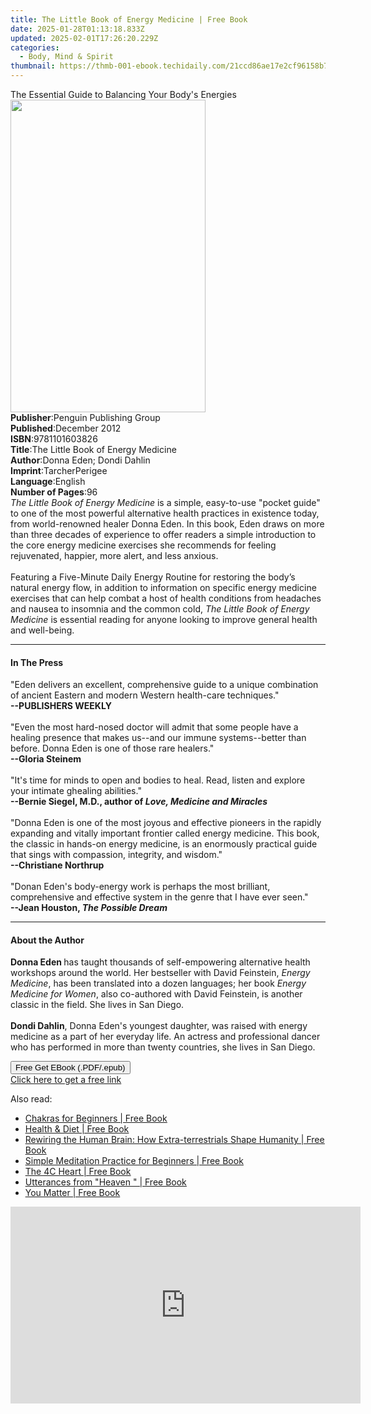 ```yaml
---
title: The Little Book of Energy Medicine | Free Book
date: 2025-01-28T01:13:18.833Z
updated: 2025-02-01T17:26:20.229Z
categories:
  - Body, Mind & Spirit
thumbnail: https://thmb-001-ebook.techidaily.com/21ccd86ae17e2cf96158b7cfbdb9c3c2aeb5b53f09caa1fb13321987a634dada.jpg
---
```

<main id="book-container">
  <div class="flex flex-col">
    <div class="book-brief flex-1 py-6 px-4 sm:p-6 md:py-10 md:px-8">
      <!-- brief-->
      <div class="book-brief-main">
        The Essential Guide to Balancing Your Body's Energies
      </div>
    </div>
    <div
      class="book-meta-info flex-1 grid gap-4 col-start-1 col-end-3 row-start-1 sm:mb-6 sm:grid-cols-4 lg:gap-6 lg:col-start-2 lg:row-end-6 lg:row-span-6 lg:mb-0"
    >
      <div
        class="book-meta-info-left place-content-center mt-4 p-4 text-sm leading-6 col-start-2 col-span-2 dark:text-slate-400"
      >
        <img
          class="w-full h-500 object-cover rounded-lg sm:h-255 sm:col-span-2 lg:col-span-full"
          src="https://img-001-ebook.techidaily.com/0e9cc641eefa68a3a251786d504fd2408e67b5fbed2d5cbdd80024899ca85108.jpg"
          alt=""
          width="312"
          height="500"
        />
      </div>
      <div
        class="book-meta-info-right mt-2 col-start-1 row-start-2 col-span-3 self-center"
      >
        <!-- meta data  -->
        <div class="flex flex-col px-4 md:px-8">
          <div class="flex-1">
            <strong>Publisher</strong>:<span class="px-2"
              >Penguin Publishing Group</span
            >
          </div>
          <div class="flex-1">
            <strong>Published</strong>:<span class="px-2">December 2012</span>
          </div>
          <div class="flex-1">
            <strong>ISBN</strong>:<span class="px-2">9781101603826</span>
          </div>
          <div class="flex-1">
            <strong>Title</strong>:<span class="px-2"
              >The Little Book of Energy Medicine</span
            >
          </div>
          <div class="flex-1">
            <strong>Author</strong>:<span class="px-2"
              >Donna Eden; Dondi Dahlin</span
            >
          </div>
          <div class="flex-1">
            <strong>Imprint</strong>:<span class="px-2">TarcherPerigee</span>
          </div>
          <div class="flex-1">
            <strong>Language</strong>:<span class="px-2">English</span>
          </div>
          <div class="flex-1">
            <strong>Number of Pages</strong>:<span class="px-2">96</span>
          </div>
        </div>
      </div>
    </div>
    <div class="book-description flex-1 py-6 px-4 sm:p-6 md:py-10 md:px-8">
      <div class="book-description-main">
        <div accordion-content="" id="description">
          <i>The Little Book of Energy Medicine</i>&nbsp;is a simple,
          easy-to-use&nbsp;"pocket guide" to one of the most powerful
          alternative health practices in existence today, from world-renowned
          healer Donna Eden. In this book, Eden draws on more than three decades
          of experience to offer readers a simple introduction to the core
          energy medicine exercises she recommends for feeling rejuvenated,
          happier, more alert, and less anxious. <br /><br />Featuring a
          Five-Minute Daily Energy Routine for restoring the body’s natural
          energy flow, in addition to information on specific energy medicine
          exercises that can help combat a host of health conditions from
          headaches and nausea to insomnia and the common cold,
          <i>The Little Book of Energy Medicine</i> is essential reading for
          anyone looking to improve general health and well-being.
        </div>
      </div>
    </div>
    <div class="book-excerpts flex-1 py-6 px-4 sm:p-6 md:py-10 md:px-8">
      <!-- excerpts-->
      <div class="book-excerpts-main">
        <hr />
        <h4 class="placeholder placeholder-heading">
          <span>In The Press</span>
        </h4>
        <p>
          "Eden delivers an excellent, comprehensive guide to a unique
          combination of ancient Eastern and modern Western health-care
          techniques."<br /><b>--PUBLISHERS WEEKLY</b><br /><br />"Even the most
          hard-nosed doctor will admit that some people have a healing presence
          that makes us--and our immune systems--better than before. Donna Eden
          is one of those rare healers."<br /><b>--Gloria Steinem</b
          ><br /><br />"It's time for minds to open and bodies to heal. Read,
          listen and explore your intimate ghealing abilities."<br /><b
            >--Bernie Siegel, M.D., author of<i>
              Love, Medicine and Miracles</i
            ></b
          ><br /><br />"Donna Eden is one of the most joyous and effective
          pioneers in the rapidly expanding and vitally important frontier
          called energy medicine. This book, the classic in hands-on energy
          medicine, is an enormously practical guide that sings with compassion,
          integrity, and wisdom."<br /><b>--Christiane Northrup</b
          ><br /><br />"Donan Eden's body-energy work is perhaps the most
          brilliant, comprehensive and effective system in the genre that I have
          ever seen."<br /><b>--Jean Houston, <i>The Possible Dream</i></b>
        </p>
      </div>
    </div>
    <div class="book-about-author flex-1 py-6 px-4 sm:p-6 md:py-10 md:px-8">
      <!-- about author-->
      <div class="book-main-author-main">
        <hr />
        <h4 class="placeholder placeholder-heading">
          <span>About the Author</span>
        </h4>
        <p>
          <b>Donna Eden </b>has taught thousands of self-empowering alternative
          health workshops around the world. Her bestseller with David
          Feinstein, <i>Energy Medicine</i>, has been translated into a dozen
          languages; her book <i>Energy Medicine for Women</i>, also co-authored
          with David Feinstein, is another classic in the field. She lives in
          San Diego.<br /><br /><b>Dondi Dahlin</b>, Donna Eden's youngest
          daughter, was raised with energy medicine as a part of her everyday
          life. An actress and professional dancer who has performed in more
          than twenty countries, she lives in San Diego.
        </p>
      </div>
    </div>
    <div class="book-free-get flex-1 py-6 px-4 sm:p-6 md:py-10 md:px-8">
      <button
        id="btn-free-get"
        class="bg-blue-500 hover:bg-blue-700 text-white font-bold py-2 px-4 rounded"
      >
        Free Get EBook (.PDF/.epub)
      </button>
      <div id="countdown-display" class="px-2 text-lg mt-2"></div>
      <a
        id="free-link"
        class="hidden bg-blue-500 hover:bg-blue-700 text-white font-bold py-2 px-4 rounded"
        href="https://www.ebooks.com/en-us/book/976827/the-little-book-of-energy-medicine/donna-eden/"
        target="_blank"
        >Click here to get a free link</a
      >
    </div>
    <script>
      let countdownTime = 0;
      let countdownInterval = null;
      document
        .getElementById('btn-free-get')
        .addEventListener('click', startCountdown);
      function startCountdown() {
        countdownTime = new Date().getTime() + 60000 * 3;
        countdownInterval = setInterval(updateCountdown, 1000);
        document.getElementById('btn-free-get').disabled = true;
        document
          .getElementById('btn-free-get')
          .classList.add('bg-gray-500', 'cursor-not-allowed');
      }
      function updateCountdown() {
        let currentTime = new Date().getTime();
        let timeLeft = countdownTime - currentTime;
        let secondsLeft = Math.floor(timeLeft / 1000);
        document.getElementById('countdown-display').innerHTML =
          `Remaining time: ${secondsLeft} seconds.`;
        if (secondsLeft <= 0) {
          clearInterval(countdownInterval);
          document.getElementById('btn-free-get').classList.add('hidden');
          document.getElementById('free-link').classList.remove('hidden');
          document.getElementById('countdown-display').innerHTML = '';
        }
      }
    </script>
  </div>
</main>

<ins class="adsbygoogle"
      style="display:block"
      data-ad-client="ca-pub-7571918770474297"
      data-ad-slot="8358498916"
      data-ad-format="auto"
      data-full-width-responsive="true"></ins>
    

<span class="atpl-alsoreadstyle">Also read:</span>
<div><ul>
<li><a href="https://novels-ebooks.techidaily.com/211127323-9780760390559-chakras-for-beginners/"><u>Chakras for Beginners | Free Book</u></a></li>
<li><a href="https://novels-ebooks.techidaily.com/211127401-9788196536596-health-diet/"><u>Health & Diet | Free Book</u></a></li>
<li><a href="https://novels-ebooks.techidaily.com/211127801-9781398484078-rewiring-the-human-brain-how-extra-terrestrials-shape-humanity/"><u>Rewiring the Human Brain: How Extra-terrestrials Shape Humanity | Free Book</u></a></li>
<li><a href="https://novels-ebooks.techidaily.com/211127298-9780760390634-simple-meditation-practice-for-beginners/"><u>Simple Meditation Practice for Beginners | Free Book</u></a></li>
<li><a href="https://novels-ebooks.techidaily.com/211128400-9781736737064-the-4c-heart/"><u>The 4C Heart | Free Book</u></a></li>
<li><a href="https://novels-ebooks.techidaily.com/211128301-9781955136938-utterances-from-heaven/"><u>Utterances from "Heaven " | Free Book</u></a></li>
<li><a href="https://novels-ebooks.techidaily.com/211128424-9781912914340-you-matter/"><u>You Matter | Free Book</u></a></li>
</ul></div>

<!-- affiliate ads begin -->
<iframe width="560" height="315" src="https://www.youtube.com/embed/bXmwwSmYqq4?si=Bb-eJfLnlpeeClyt" title="YouTube video player" frameborder="0" allow="accelerometer; autoplay; clipboard-write; encrypted-media; gyroscope; picture-in-picture; web-share" referrerpolicy="strict-origin-when-cross-origin" allowfullscreen></iframe>
<!-- affiliate ads end -->

